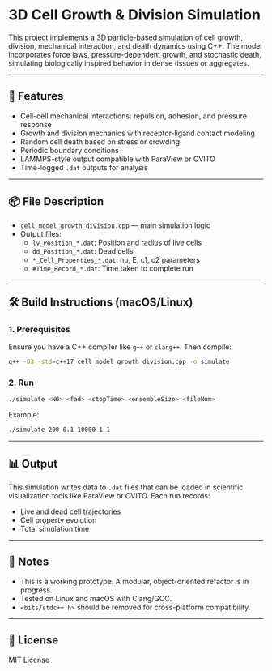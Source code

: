 # 3D Cell Growth & Division Simulation

This project implements a 3D particle-based simulation of cell growth, division, mechanical interaction, and death dynamics using C++. The model incorporates force laws, pressure-dependent growth, and stochastic death, simulating biologically inspired behavior in dense tissues or aggregates.

---

## 🧠 Features

- Cell-cell mechanical interactions: repulsion, adhesion, and pressure response
- Growth and division mechanics with receptor-ligand contact modeling
- Random cell death based on stress or crowding
- Periodic boundary conditions
- LAMMPS-style output compatible with ParaView or OVITO
- Time-logged `.dat` outputs for analysis

---

## 📦 File Description

- `cell_model_growth_division.cpp` — main simulation logic
- Output files:
  - `lv_Position_*.dat`: Position and radius of live cells
  - `dd_Position_*.dat`: Dead cells
  - `*_Cell_Properties_*.dat`: nu, E, c1, c2 parameters
  - `#Time_Record_*.dat`: Time taken to complete run

---

## 🛠️ Build Instructions (macOS/Linux)

### 1. Prerequisites

Ensure you have a C++ compiler like `g++` or `clang++`. Then compile:

```bash
g++ -O3 -std=c++17 cell_model_growth_division.cpp -o simulate
```

### 2. Run

```bash
./simulate <N0> <fad> <stopTime> <ensembleSize> <fileNum>
```

Example:

```bash
./simulate 200 0.1 10000 1 1
```

---

## 📊 Output

This simulation writes data to `.dat` files that can be loaded in scientific visualization tools like ParaView or OVITO. Each run records:

- Live and dead cell trajectories
- Cell property evolution
- Total simulation time

---

## 🧼 Notes

- This is a working prototype. A modular, object-oriented refactor is in progress.
- Tested on Linux and macOS with Clang/GCC.
- `<bits/stdc++.h>` should be removed for cross-platform compatibility.

---

## 📘 License

MIT License

